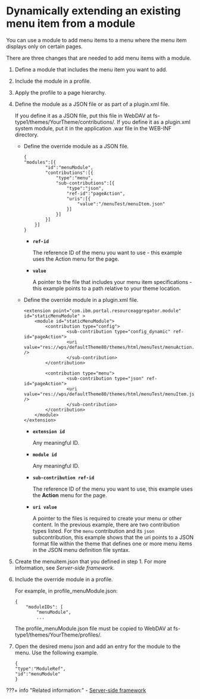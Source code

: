 # Dynamically extending an existing menu item from a module

You can use a module to add menu items to a menu where the menu item displays only on certain pages.

There are three changes that are needed to add menu items with a module.

1.  Define a module that includes the menu item you want to add.
2.  Include the module in a profile.
3.  Apply the profile to a page hierarchy.

1.  Define the module as a JSON file or as part of a plugin.xml file.

    If you define it as a JSON file, put this file in WebDAV at fs-type1/themes/YourTheme/contributions/. If you define it as a plugin.xml system module, put it in the application .war file in the WEB-INF directory.

    -   Define the override module as a JSON file.

        ```
        {
        "modules":[{
        		"id":"menuModule",
        		"contributions":[{
        			"type":"menu",
        			"sub-contributions":[{
        				"type":"json",
        				"ref-id":"pageAction",
        				"uris":[{
        					"value":"/menuTest/menuItem.json"
        				}]
        			}]
        		}]
        	}]
        }
        ```

        -   **`ref-id`**

            The reference ID of the menu you want to use - this example uses the Action menu for the page.

        -   **`value`**

            A pointer to the file that includes your menu item specifications - this example points to a path relative to your theme location.

    -   Define the override module in a plugin.xml file.

        ```
        <extension point="com.ibm.portal.resourceaggregator.module" id="staticMenuModule" >
            <module id="staticMenuModule">
                <contribution type="config">
          			    <sub-contribution type="config_dynamic" ref-id="pageAction">
          			    <uri value="res://wps/defaultTheme80/themes/html/menuTest/menuAction.jsp" /> 
          			    </sub-contribution>
                </contribution>
        
                <contribution type="menu">
          			    <sub-contribution type="json" ref-id="pageAction">
          			    <uri value="res://wps/defaultTheme80/themes/html/menuTest/menuItem.json" /> 
          			    </sub-contribution>
                </contribution>
            </module>	
        </extension>
        ```

        -   **`extension id`**

            Any meaningful ID.

        -   **`module id`**

            Any meaningful ID.

        -   **`sub-contribution ref-id`**

            The reference ID of the menu you want to use, this example uses the **Action** menu for the page.

        -   **`uri value`**

            A pointer to the files is required to create your menu or other content. In the previous example, there are two contribution types listed. For the `menu` contribution and its `json` subcontribution, this example shows that the uri points to a JSON format file within the theme that defines one or more menu items in the JSON menu definition file syntax.

2.  Create the menuitem.json that you defined in step 1. For more information, see *Server-side framework*.

3.  Include the override module in a profile.

    For example, in profile\_menuModule.json:

    ```
    {
    	"moduleIDs": [
    		"menuModule",
    		...
    ```

    The profile\_menuModule.json file must be copied to WebDAV at fs-type1/themes/YourTheme/profiles/.

4.  Open the desired menu json and add an entry for the module to the menu. Use the following example.

    ```
    {
    "type":"ModuleRef",
    "id":"menuModule"
    } 
    ```



???+ info "Related information:"
    - [Server-side framework](../../customizing_theme/menus/simple_menu_framework/themeopt_cust_serverframe.md)

